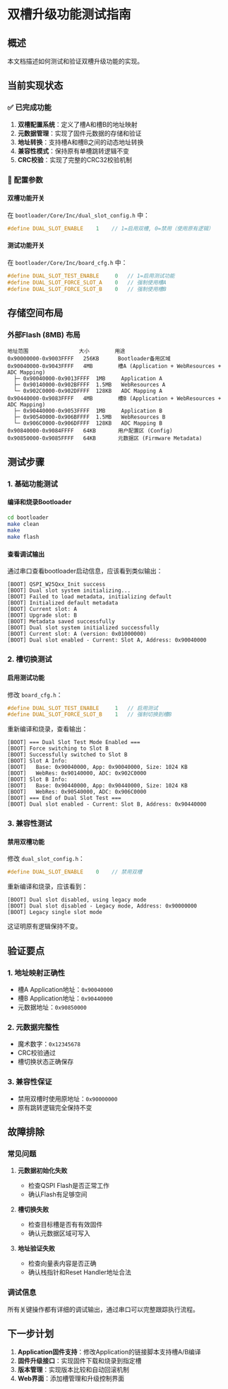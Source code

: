 # 双槽升级功能测试指南

## 概述
本文档描述如何测试和验证双槽升级功能的实现。

## 当前实现状态

### ✅ 已完成功能
1. **双槽配置系统**：定义了槽A和槽B的地址映射
2. **元数据管理**：实现了固件元数据的存储和验证
3. **地址转换**：支持槽A和槽B之间的动态地址转换
4. **兼容性模式**：保持原有单槽跳转逻辑不变
5. **CRC校验**：实现了完整的CRC32校验机制

### 🔧 配置参数

#### 双槽功能开关
在 `bootloader/Core/Inc/dual_slot_config.h` 中：
```c
#define DUAL_SLOT_ENABLE    1    // 1=启用双槽, 0=禁用（使用原有逻辑）
```

#### 测试功能开关
在 `bootloader/Core/Inc/board_cfg.h` 中：
```c
#define DUAL_SLOT_TEST_ENABLE     0   // 1=启用测试功能
#define DUAL_SLOT_FORCE_SLOT_A    0   // 强制使用槽A
#define DUAL_SLOT_FORCE_SLOT_B    0   // 强制使用槽B
```

## 存储空间布局

### 外部Flash (8MB) 布局
```
地址范围                大小        用途
0x90000000-0x9003FFFF   256KB      Bootloader备用区域
0x90040000-0x9043FFFF   4MB        槽A (Application + WebResources + ADC Mapping)
  ├─ 0x90040000-0x9013FFFF  1MB     Application A
  ├─ 0x90140000-0x902BFFFF  1.5MB   WebResources A  
  └─ 0x902C0000-0x902DFFFF  128KB   ADC Mapping A
0x90440000-0x9083FFFF   4MB        槽B (Application + WebResources + ADC Mapping)
  ├─ 0x90440000-0x9053FFFF  1MB     Application B
  ├─ 0x90540000-0x906BFFFF  1.5MB   WebResources B
  └─ 0x906C0000-0x906DFFFF  128KB   ADC Mapping B
0x90840000-0x9084FFFF   64KB       用户配置区 (Config)
0x90850000-0x9085FFFF   64KB       元数据区 (Firmware Metadata)
```

## 测试步骤

### 1. 基础功能测试

#### 编译和烧录Bootloader
```bash
cd bootloader
make clean
make
make flash
```

#### 查看调试输出
通过串口查看bootloader启动信息，应该看到类似输出：
```
[BOOT] QSPI_W25Qxx_Init success
[BOOT] Dual slot system initializing...
[BOOT] Failed to load metadata, initializing default
[BOOT] Initialized default metadata
[BOOT] Current slot: A
[BOOT] Upgrade slot: B
[BOOT] Metadata saved successfully
[BOOT] Dual slot system initialized successfully
[BOOT] Current slot: A (version: 0x01000000)
[BOOT] Dual slot enabled - Current: Slot A, Address: 0x90040000
```

### 2. 槽切换测试

#### 启用测试功能
修改 `board_cfg.h`：
```c
#define DUAL_SLOT_TEST_ENABLE     1   // 启用测试
#define DUAL_SLOT_FORCE_SLOT_B    1   // 强制切换到槽B
```

重新编译和烧录，查看输出：
```
[BOOT] === Dual Slot Test Mode Enabled ===
[BOOT] Force switching to Slot B
[BOOT] Successfully switched to Slot B
[BOOT] Slot A Info:
[BOOT]   Base: 0x90040000, App: 0x90040000, Size: 1024 KB
[BOOT]   WebRes: 0x90140000, ADC: 0x902C0000
[BOOT] Slot B Info:
[BOOT]   Base: 0x90440000, App: 0x90440000, Size: 1024 KB
[BOOT]   WebRes: 0x90540000, ADC: 0x906C0000
[BOOT] === End of Dual Slot Test ===
[BOOT] Dual slot enabled - Current: Slot B, Address: 0x90440000
```

### 3. 兼容性测试

#### 禁用双槽功能
修改 `dual_slot_config.h`：
```c
#define DUAL_SLOT_ENABLE    0    // 禁用双槽
```

重新编译和烧录，应该看到：
```
[BOOT] Dual slot disabled, using legacy mode
[BOOT] Dual slot disabled - Legacy mode, Address: 0x90000000
[BOOT] Legacy single slot mode
```

这证明原有逻辑保持不变。

## 验证要点

### 1. 地址映射正确性
- 槽A Application地址：`0x90040000`
- 槽B Application地址：`0x90440000`
- 元数据地址：`0x90850000`

### 2. 元数据完整性
- 魔术数字：`0x12345678`
- CRC校验通过
- 槽切换状态正确保存

### 3. 兼容性保证
- 禁用双槽时使用原地址：`0x90000000`
- 原有跳转逻辑完全保持不变

## 故障排除

### 常见问题

1. **元数据初始化失败**
   - 检查QSPI Flash是否正常工作
   - 确认Flash有足够空间

2. **槽切换失败**
   - 检查目标槽是否有有效固件
   - 确认元数据区域可写入

3. **地址验证失败**
   - 检查向量表内容是否正确
   - 确认栈指针和Reset Handler地址合法

### 调试信息
所有关键操作都有详细的调试输出，通过串口可以完整跟踪执行流程。

## 下一步计划

1. **Application固件支持**：修改Application的链接脚本支持槽A/B编译
2. **固件升级接口**：实现固件下载和烧录到指定槽
3. **版本管理**：实现版本比较和自动回滚机制
4. **Web界面**：添加槽管理和升级控制界面 